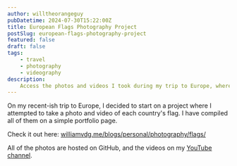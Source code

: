 ```yaml
---
author: willtheorangeguy
pubDatetime: 2024-07-30T15:22:00Z
title: European Flags Photography Project
postSlug: european-flags-photography-project
featured: false
draft: false
tags:
    - travel
    - photography
    - videography
description:
    Access the photos and videos I took during my trip to Europe, where I tried to sample at least one of each country's flag.
---
```


On my recent-ish trip to Europe, I decided to start on a project where I attempted to take a photo and video of each country's flag. I have compiled all of them on a simple portfolio page.

Check it out here: [williamvdg.me/blogs/personal/photography/flags/](https://williamvdg.me/blogs/personal/photography/flags/)

All of the photos are hosted on GitHub, and the videos on my [YouTube channel](https://www.youtube.com/@willtheorangeguy).
